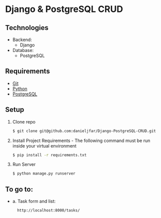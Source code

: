 # Django & PostgreSQL CRUD

## Technologies
- Backend:
    - Django
- Database:
    - PostgreSQL

## Requirements
- [Git](http://git-scm.com/)
- [Python](http://www.python.org/)
- [PostgreSQL](https://www.postgresql.org/)

## Setup
1. Clone repo

    ```bash
    $ git clone git@github.com:danieljfar/Django-PostgreSQL-CRUD.git
    ```

2. Install Project Requirements -
    The following command must be run inside your virtual environment 
    ```bash
    $ pip install -r requirements.txt
    ```
    
3. Run Server
    ```bash
    $ python manage.py runserver
    ```
    
## To go to:
  - a. Task form and list:
    ```
      http://localhost:8000/tasks/
    ```